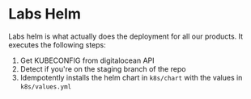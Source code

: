 # Labs Helm

Labs helm is what actually does the deployment for all our products. It executes the following steps:

1. Get KUBECONFIG from digitalocean API
2. Detect if you're on the staging branch of the repo
3. Idempotently installs the helm chart in `k8s/chart` with the values in `k8s/values.yml`
